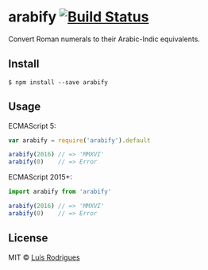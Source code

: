 # arabify [![Build Status](https://travis-ci.org/goblindegook/arabify.svg?branch=master)](https://travis-ci.org/goblindegook/arabify)

Convert Roman numerals to their Arabic-Indic equivalents.

## Install

```
$ npm install --save arabify
```

## Usage

ECMAScript 5:

```js
var arabify = require('arabify').default

arabify(2016) // => 'MMXVI'
arabify(0)    // => Error
```

ECMAScript 2015+:

```js
import arabify from 'arabify'

arabify(2016) // => 'MMXVI'
arabify(0)    // => Error
```

## License

MIT © [Luís Rodrigues](https://goblindegook.com)
